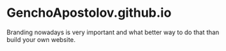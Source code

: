 # GenchoApostolov.github.io
Branding nowadays is very important and what better way to do that than build your own website. 
